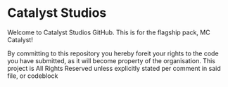 # Catalyst Studios


Welcome to Catalyst Studios GitHub. This is for the flagship pack, MC Catalyst!


By committing to this repository you hereby foreit your rights to the code you have submitted, as it will become property of the organisation. This project is All Rights Reserved unless explicitly stated per comment in said file, or codeblock
